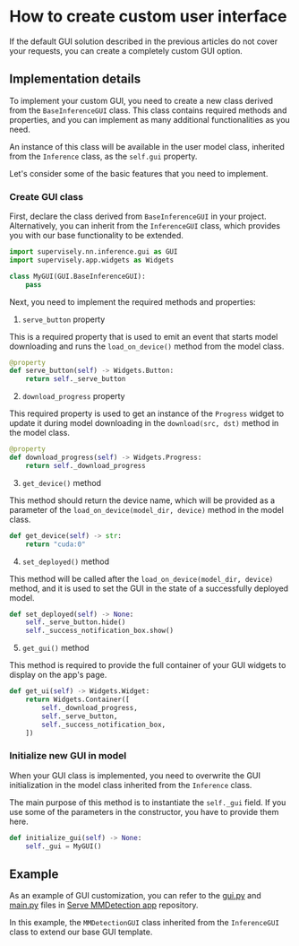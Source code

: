 # How to create custom user interface

If the default GUI solution described in the previous articles do not cover your requests, you can create a completely custom GUI option.

## Implementation details

To implement your custom GUI, you need to create a new class derived from the `BaseInferenceGUI` class. This class contains required methods and properties, and you can implement as many additional functionalities as you need.

An instance of this class will be available in the user model class, inherited from the `Inference` class, as the `self.gui` property.

Let's consider some of the basic features that you need to implement.

### Create GUI class

First, declare the class derived from `BaseInferenceGUI` in your project. Alternatively, you can inherit from the `InferenceGUI` class, which provides you with our base functionality to be extended.


```python
import supervisely.nn.inference.gui as GUI
import supervisely.app.widgets as Widgets

class MyGUI(GUI.BaseInferenceGUI):
    pass
```

Next, you need to implement the required methods and properties:

1. `serve_button` property

This is a required property that is used to emit an event that starts model downloading and runs the `load_on_device()` method from the model class.

```python
@property
def serve_button(self) -> Widgets.Button:
    return self._serve_button
```

2. `download_progress` property

This required property is used to get an instance of the `Progress` widget to update it during model downloading in the `download(src, dst)` method in the model class.

```python
@property
def download_progress(self) -> Widgets.Progress:
    return self._download_progress
```

3. `get_device()` method

This method should return the device name, which will be provided as a parameter of the `load_on_device(model_dir, device)` method in the model class.

```python
def get_device(self) -> str:
    return "cuda:0"
```

4. `set_deployed()` method

This method will be called after the `load_on_device(model_dir, device)` method, and it is used to set the GUI in the state of a successfully deployed model.

```python
def set_deployed(self) -> None:
    self._serve_button.hide()
    self._success_notification_box.show()
```

5. `get_gui()` method

This method is required to provide the full container of your GUI widgets to display on the app's page.

```python
def get_ui(self) -> Widgets.Widget:
    return Widgets.Container([
        self._download_progress,
        self._serve_button,
        self._success_notification_box,
    ])
```

### Initialize new GUI in model

When your GUI class is implemented, you need to overwrite the GUI initialization in the model class inherited from the `Inference` class.

The main purpose of this method is to instantiate the `self._gui` field. If you use some of the parameters in the constructor, you have to provide them here.

```python
def initialize_gui(self) -> None:
    self._gui = MyGUI()
```

## Example

As an example of GUI customization, you can refer to the [gui.py](https://github.com/supervisely-ecosystem/mmdetection/blob/main/serve/src/gui.py) and [main.py](https://github.com/supervisely-ecosystem/mmdetection/blob/main/serve/src/main.py) files in [Serve MMDetection app](https://ecosystem.supervisely.com/apps/mmdetection/serve) repository.

In this example, the `MMDetectionGUI` class inherited from the `InferenceGUI` class to extend our base GUI template.
